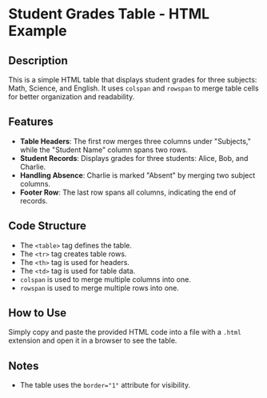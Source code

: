 # Student Grades Table - HTML Example

## Description
This is a simple HTML table that displays student grades for three subjects: Math, Science, and English. It uses `colspan` and `rowspan` to merge table cells for better organization and readability.

## Features
- **Table Headers**: The first row merges three columns under "Subjects," while the "Student Name" column spans two rows.
- **Student Records**: Displays grades for three students: Alice, Bob, and Charlie.
- **Handling Absence**: Charlie is marked "Absent" by merging two subject columns.
- **Footer Row**: The last row spans all columns, indicating the end of records.

## Code Structure
- The `<table>` tag defines the table.
- The `<tr>` tag creates table rows.
- The `<th>` tag is used for headers.
- The `<td>` tag is used for table data.
- `colspan` is used to merge multiple columns into one.
- `rowspan` is used to merge multiple rows into one.


## How to Use
Simply copy and paste the provided HTML code into a file with a `.html` extension and open it in a browser to see the table.

## Notes
- The table uses the `border="1"` attribute for visibility.
